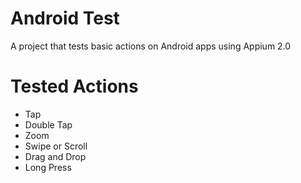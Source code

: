 # Android Test
A project that tests basic actions on Android apps using Appium 2.0

# Tested Actions
- Tap
- Double Tap
- Zoom
- Swipe or Scroll
- Drag and Drop
- Long Press
